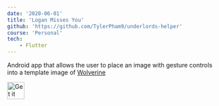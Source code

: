 ```yaml
---
date: '2020-06-01'
title: 'Logan Misses You'
github: 'https://github.com/TylerPham9/underlords-helper'
course: 'Personal'
tech:
    - Flutter
---
```


Android app that allows the user to place an image with gesture controls into a template image of [Wolverine](https://en.wikipedia.org/wiki/Wolverine_(character))

<a href="https://play.google.com/store/apps/details?id=com.tylerpham.logan_misses_you"><img alt="Get it on Google Play" src="https://play.google.com/intl/en_us/badges/images/generic/en-play-badge.png" height=40px />